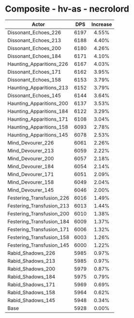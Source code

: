 # Composite - hv-as - necrolord
| Actor | DPS | Increase |
|---|:---:|:---:|
|Dissonant_Echoes_226|6197|4.55%|
|Dissonant_Echoes_213|6188|4.40%|
|Dissonant_Echoes_200|6180|4.26%|
|Dissonant_Echoes_184|6171|4.10%|
|Haunting_Apparitions_226|6167|4.03%|
|Dissonant_Echoes_171|6162|3.95%|
|Dissonant_Echoes_158|6153|3.79%|
|Haunting_Apparitions_213|6152|3.79%|
|Dissonant_Echoes_145|6144|3.64%|
|Haunting_Apparitions_200|6137|3.53%|
|Haunting_Apparitions_184|6122|3.29%|
|Haunting_Apparitions_171|6108|3.04%|
|Haunting_Apparitions_158|6093|2.78%|
|Haunting_Apparitions_145|6078|2.53%|
|Mind_Devourer_226|6061|2.26%|
|Mind_Devourer_213|6059|2.22%|
|Mind_Devourer_200|6057|2.18%|
|Mind_Devourer_184|6054|2.14%|
|Mind_Devourer_171|6051|2.09%|
|Mind_Devourer_158|6049|2.04%|
|Mind_Devourer_145|6046|2.00%|
|Festering_Transfusion_226|6016|1.49%|
|Festering_Transfusion_213|6013|1.44%|
|Festering_Transfusion_200|6010|1.38%|
|Festering_Transfusion_184|6009|1.37%|
|Festering_Transfusion_171|6006|1.32%|
|Festering_Transfusion_158|6003|1.26%|
|Festering_Transfusion_145|6000|1.22%|
|Rabid_Shadows_226|5985|0.97%|
|Rabid_Shadows_213|5985|0.97%|
|Rabid_Shadows_200|5979|0.87%|
|Rabid_Shadows_184|5975|0.79%|
|Rabid_Shadows_171|5969|0.69%|
|Rabid_Shadows_158|5964|0.62%|
|Rabid_Shadows_145|5948|0.34%|
|Base|5928|0.00%|
